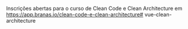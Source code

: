 Inscrições abertas para o curso de Clean Code e Clean Architecture em https://app.branas.io/clean-code-e-clean-architecture# vue-clean-architecture

